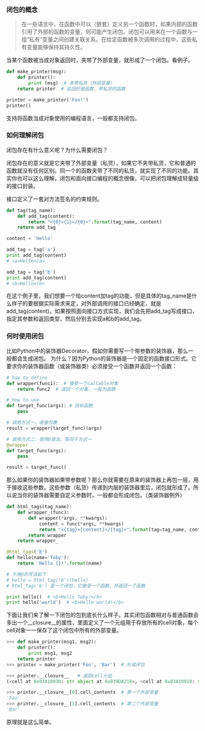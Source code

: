 ### 闭包的概念

>在一些语言中，在函数中可以（嵌套）定义另一个函数时，如果内部的函数引用了外部的函数的变量，则可能产生闭包。闭包可以用来在一个函数与一组“私有”变量之间创建关联关系。在给定函数被多次调用的过程中，这些私有变量能够保持其持久性。

当某个函数被当成对象返回时，夹带了外部变量，就形成了一个闭包。看例子。
```python
def make_printer(msg):
    def printer():
        print (msg)  # 夹带私货（外部变量）
    return printer  # 返回的是函数，带私货的函数

printer = make_printer('Foo!')
printer()
```
支持将函数当成对象使用的编程语言，一般都支持闭包。

### 如何理解闭包

闭包存在有什么意义呢？为什么需要闭包？

闭包存在的意义就是它夹带了外部变量（私货），如果它不夹带私货，它和普通的函数就没有任何区别。同一个的函数夹带了不同的私货，就实现了不同的功能。其实你也可以这么理解，闭包和面向接口编程的概念很像，可以把闭包理解成轻量级的接口封装。

接口定义了一套对方法签名的约束规则。
```python
def tag(tag_name):
    def add_tag(content):
        return "<{0}>{1}</{0}>".format(tag_name, content)
    return add_tag

content = 'Hello'

add_tag = tag('a')
print add_tag(content)
# <a>Hello</a>

add_tag = tag('b')
print add_tag(content)
# <b>Hello</b>
```
在这个例子里，我们想要一个给content加tag的功能，但是具体的tag_name是什么样子的要根据实际需求来定，对外部调用的接口已经确定，就是add_tag(content)。如果按照面向接口方式实现，我们会先把add_tag写成接口，指定其参数和返回类型，然后分别去实现a和b的add_tag。

### 何时使用闭包

比如Python中的装饰器Decorator，假如你需要写一个带参数的装饰器，那么一般都会生成闭包。
为什么？因为Python的装饰器是一个固定的函数接口形式。它要求你的装饰器函数（或装饰器类）必须接受一个函数并返回一个函数：
```python
# how to define
def wrapper(func1):  # 接受一个callable对象
    return func2  # 返回一个对象，一般为函数

# how to use
def target_func(args): # 目标函数
    pass

# 调用方式一，直接包裹
result = wrapper(target_func)(args)

# 调用方式二，使用@语法，等同于方式一
@wrapper
def target_func(args):
    pass

result = target_func()
```

那么如果你的装饰器如果带参数呢？那么你就需要在原来的装饰器上再包一层，用于接收这些参数。这些参数（私货）传递到内层的装饰器里后，闭包就形成了。所以说当你的装饰器需要自定义参数时，一般都会形成闭包。（类装饰器例外）

```python
def html_tags(tag_name):
    def wrapper_(func):
        def wrapper(*args, **kwargs):
            content = func(*args, **kwargs)
            return "<{tag}>{content}</{tag}>".format(tag=tag_name, content=content)
        return wrapper
    return wrapper_

@html_tags('b')
def hello(name='Toby'):
    return 'Hello {}!'.format(name)

# 不用@的写法如下
# hello = html_tag('b')(hello)
# html_tag('b') 是一个闭包，它接受一个函数，并返回一个函数

print hello()  # <b>Hello Toby!</b>
print hello('world')  # <b>Hello world!</b>
```

下面让我们来了解一下闭包的包到底长什么样子。其实闭包函数相对与普通函数会多出一个__closure__的属性，里面定义了一个元组用于存放所有的cell对象，每个cell对象一一保存了这个闭包中所有的外部变量。
```python
>>> def make_printer(msg1, msg2):
    def printer():
        print msg1, msg2
    return printer
>>> printer = make_printer('Foo', 'Bar')  # 形成闭包

>>> printer.__closure__   # 返回cell元组
(<cell at 0x03A10930: str object at 0x039DA218>, <cell at 0x03A10910: str object at 0x039DA488>)

>>> printer.__closure__[0].cell_contents  # 第一个外部变量
'Foo'
>>> printer.__closure__[1].cell_contents  # 第二个外部变量
'Bar'
```
原理就是这么简单。
